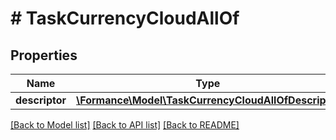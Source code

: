# # TaskCurrencyCloudAllOf

## Properties

Name | Type | Description | Notes
------------ | ------------- | ------------- | -------------
**descriptor** | [**\Formance\Model\TaskCurrencyCloudAllOfDescriptor**](TaskCurrencyCloudAllOfDescriptor.md) |  |

[[Back to Model list]](../../README.md#models) [[Back to API list]](../../README.md#endpoints) [[Back to README]](../../README.md)
